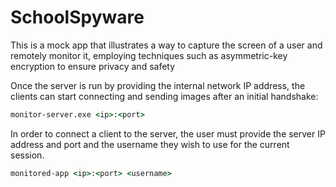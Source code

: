 # SchoolSpyware

This is a mock app that illustrates a way to capture the screen of a user and remotely monitor it, employing techniques such as asymmetric-key encryption to ensure privacy and safety

Once the server is run by providing the internal network IP address, the clients can start connecting and sending images after an initial handshake:
```cmd
monitor-server.exe <ip>:<port>
```

In order to connect a client to the server, the user must provide the server IP address and port and the username they wish to use for the current session.
```cmd
monitored-app <ip>:<port> <username>
```
